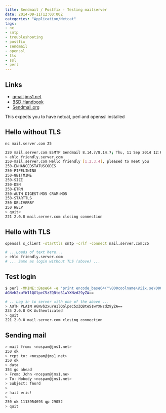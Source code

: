 ```yaml
---
title: Sendmail / Postfix - Testing mailserver
date: 2014-09-11T12:00:00Z
categories: "Application/Netcat"
tags:
- nc
- smtp
- troubleshooting
- postfix
- sendmail
- openssl
- tls
- ssl
- perl
---
```

## Links
* [qmail.jms1.net](https://qmail.jms1.net/test-auth.shtml)
* [BSD Handbook](http://www.freebsd.org/doc/en_US.ISO8859-1/books/handbook/SMTP-Auth.html)
* [Sendmail.org](http://www.sendmail.org/~ca/email/auth.html)

This expects you to have netcat, perl and openssl installed

## Hello without TLS
```bash
nc mail.server.com 25

220 mail.server.com ESMTP Sendmail 8.14.7/8.14.7; Thu, 11 Sep 2014 12:01:22 +0200 (CEST)
> ehlo friendly.server.com
250-mail.server.com Hello friendly [1.2.3.4], pleased to meet you
250-ENHANCEDSTATUSCODES
250-PIPELINING
250-8BITMIME
250-SIZE
250-DSN
250-ETRN
250-AUTH DIGEST-MD5 CRAM-MD5
250-STARTTLS
250-DELIVERBY
250 HELP
> quit<
221 2.0.0 mail.server.com closing connection
```

## Hello with TLS
```bash
openssl s_client -starttls smtp -crlf -connect mail.server.com:25

# ...Loads of text here...
> ehlo friendly.server.com
# ... Same as login without TLS (above) ...
```

## Test login
```bash
$ perl -MMIME::Base64 -e 'print encode_base64("\000coolname\@iix.se\000my-password")'
AGNvb2xuYW1lQGlpeC5zZQBteS1wYXNzd29yZA==

# .. Log in to server with one of the above ...
> AUTH PLAIN AGNvb2xuYW1lQGlpeC5zZQBteS1wYXNzd29yZA==
235 2.0.0 OK Authenticated
> quit
221 2.0.0 mail.server.com closing connection
```

## Sending mail
```bash
> mail from: <nospam@jms1.net>
250 ok
> rcpt to: <nospam@jms1.net>
250 ok
> data
354 go ahead
> From: John <nospam@jms1.ne>
> To: Nobody <nospam@jms1.net>
> Subject: fnord
>
> hail eris!
> .
250 ok 1113954693 qp 29052
> quit
```

